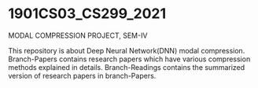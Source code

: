 # 1901CS03_CS299_2021
MODAL COMPRESSION PROJECT, SEM-IV

This repository is about Deep Neural Network(DNN) modal compression.
Branch-Papers contains research papers which have various compression methods explained in details.
Branch-Readings contains the summarized version of research papers in  branch-Papers.
